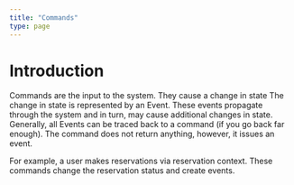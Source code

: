 ```yaml
---
title: "Commands"
type: page
---
```


# Introduction

Commands are the input to the system. They cause a change in state
The change in state is represented by an Event. These events propagate through the
system and in turn, may cause additional changes in state.
Generally, all Events can be traced back to a command (if you go back far enough).
The command does not return anything, however, it issues an event.

For example, a user makes reservations via reservation context.
These commands change the reservation status and create events.
